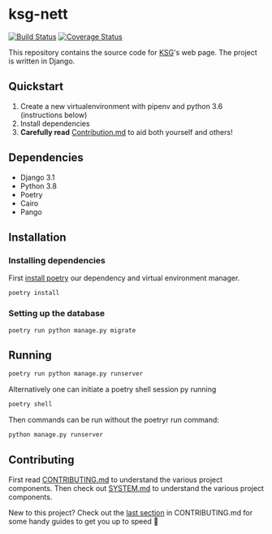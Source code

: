 # ksg-nett
[![Build Status](https://travis-ci.org/KSG-IT/ksg-nett.svg?branch=develop)](https://travis-ci.org/KSG-IT/ksg-nett)
[![Coverage Status](https://coveralls.io/repos/github/KSG-IT/ksg-nett/badge.svg?branch=develop)](https://coveralls.io/github/KSG-IT/ksg-nett?branch=develop)

This repository contains the source code for [KSG](https://www.samfundet.no/kafe-og-serveringsgjengen)'s web page. The project is written in Django.

## Quickstart

1. Create a new virtualenvironment with pipenv and python 3.6 (instructions below)
2. Install dependencies
3. **Carefully read** [Contribution.md](https://github.com/KSG-IT/ksg-nett/blob/develop/CONTRIBUTING.md) to aid both yourself and others!

## Dependencies
* Django 3.1
* Python 3.8
* Poetry
* Cairo
* Pango

## Installation

### Installing dependencies
First [install poetry](https://python-poetry.org/docs/#installation) our dependency and virtual environment manager.

    poetry install
    
### Setting up the database

```
poetry run python manage.py migrate
```

## Running 

```bash
poetry run python manage.py runserver
```

Alternatively one can initiate a poetry shell session py running
```bash
poetry shell
```

Then commands can be run without the poetryr run command:
```bash
python manage.py runserver
```

## Contributing

First read [CONTRIBUTING.md](https://github.com/KSG-IT/ksg-nett/blob/develop/CONTRIBUTING.md) to understand the various project components. Then check out [SYSTEM.md](https://github.com/KSG-IT/ksg-nett/blob/develop/SYSTEM.md) to understand the various project components.

New to this project? Check out the [last section](https://github.com/KSG-IT/ksg-nett/blob/develop/CONTRIBUTING.md#guides-for-semi-noobs) in CONTRIBUTING.md for some handy guides to get you up to speed 💪
